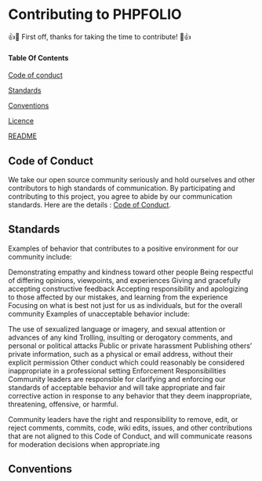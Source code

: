 # Contributing to PHPFOLIO

:+1::tada: First off, thanks for taking the time to contribute! :tada::+1:


#### Table Of Contents

[Code of conduct](#code-of-conduct)

[Standards](#standards)

[Conventions](#code-of-conduct)

[Licence](LICENSE)


[README](README.md)


## Code of Conduct

We take our open source community seriously and hold ourselves and other contributors to high standards of communication. By participating and contributing to this project, you agree to abide by our communication standards. 
Here are the details : [Code of Conduct](CODE-OF-CONDUCT.md).


## Standards

Examples of behavior that contributes to a positive environment for our community include:

Demonstrating empathy and kindness toward other people
Being respectful of differing opinions, viewpoints, and experiences
Giving and gracefully accepting constructive feedback
Accepting responsibility and apologizing to those affected by our mistakes, and learning from the experience
Focusing on what is best not just for us as individuals, but for the overall community
Examples of unacceptable behavior include:

The use of sexualized language or imagery, and sexual attention or advances of any kind
Trolling, insulting or derogatory comments, and personal or political attacks
Public or private harassment
Publishing others’ private information, such as a physical or email address, without their explicit permission
Other conduct which could reasonably be considered inappropriate in a professional setting
Enforcement Responsibilities
Community leaders are responsible for clarifying and enforcing our standards of acceptable behavior and will take appropriate and fair corrective action in response to any behavior that they deem inappropriate, threatening, offensive, or harmful.

Community leaders have the right and responsibility to remove, edit, or reject comments, commits, code, wiki edits, issues, and other contributions that are not aligned to this Code of Conduct, and will communicate reasons for moderation decisions when appropriate.ing


## Conventions
